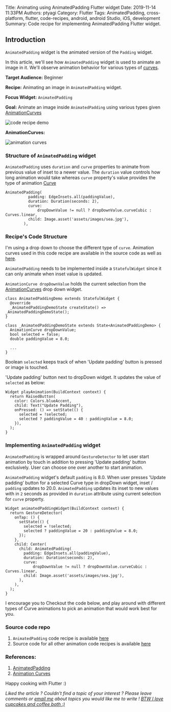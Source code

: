 Title: Animating using AnimatedPadding Flutter widget
Date: 2019-11-14 11:33PM
Authors: ptyagi
Category: Flutter
Tags: AnimatedPadding, cross-platform, flutter, code-recipes, android, android Studio, iOS, development
Summary: Code recipe for implementing AnimatedPadding Flutter widget.  


## Introduction

`AnimatedPadding` widget is the animated version of the `Padding` widget.

In this article, we'll see how `AnimatedPadding` widget is used to animate an image in it. We'll observe animation behavior for various types of [curves](https://api.flutter.dev/flutter/animation/Curves-class.html).

**Target Audience:** Beginner

**Recipe:** Animating an image in `AnimatedPadding` widget.

**Focus Widget:** `AnimatedPadding`

**Goal:** Animate an image inside `AnimatedPadding` using various types given [AnimationCurves](https://gist.github.com/ptyagicodecamp/92f7ab72466b65a82da2c44f1c2fc262)


![code recipe demo]({attach}../../media/flutter/anim_padding_1.jpg)


**AnimationCurves:**

![animation curves]({attach}../../media/flutter/anim_curves.jpg)


### Structure of `AnimatedPadding` widget

`AnimatedPadding` uses `duration` and `curve` properties to animate from previous value of inset to a newer value. The `duration` value controls how long animation would take whereas `curve` property's value provides the type of animation [Curve](https://api.flutter.dev/flutter/animation/Curves-class.html)

```
AnimatedPadding(
          padding: EdgeInsets.all(paddingValue),
          duration: Duration(seconds: 2),
          curve:
              dropDownValue != null ? dropDownValue.curveCubic : Curves.linear,
          child: Image.asset('assets/images/sea.jpg'),
        ),
```

### Recipe's Code Structure ###

I'm using a drop down to choose the different type of `curve`. Animation curves used in this code recipe are available in the source code as well as [here](https://gist.github.com/ptyagicodecamp/92f7ab72466b65a82da2c44f1c2fc262).

`AnimatedPadding` needs to be implemented inside a `StatefulWidget` since it can only animate when inset value is updated.

`AnimationCurve dropDownValue` holds the current selection from the [AnimationCurves](https://gist.github.com/ptyagicodecamp/92f7ab72466b65a82da2c44f1c2fc262) drop down widget.

```
class AnimatedPaddingDemo extends StatefulWidget {
  @override
  _AnimatedPaddingDemoState createState() => _AnimatedPaddingDemoState();
}

class _AnimatedPaddingDemoState extends State<AnimatedPaddingDemo> {
  AnimationCurve dropDownValue;
  bool selected = false;
  double paddingValue = 8.0;

  ...
}  
```

Boolean `selected` keeps track of when 'Update padding' button is pressed or image is touched.

'Update padding' button next to dropDown widget. It updates the value of `selected` as below:

```
Widget playAnimation(BuildContext context) {
  return RaisedButton(
    color: Colors.blueAccent,
    child: Text("Update Padding"),
    onPressed: () => setState(() {
      selected = !selected;
      selected ? paddingValue = 40 : paddingValue = 8.0;
    }),
  );
}
```

### Implementing `AnimatedPadding` widget ###

`AnimatedPadding` is wrapped around `GestureDetector` to let user start animation by touch in addition to pressing 'Update padding' button exclusively. User can choose one over another to start animation.

`AnimatedPadding` widget's default `padding` is  8.0. When user presses 'Update padding' button for a selected Curve type in dropDown widget, inset / `padding` updates to 20.0. `AnimatedPadding` updates its inset to new values with in `2` seconds as provided in `duration` attribute using current selection for `curve` property.

```
Widget animatedPaddingWidget(BuildContext context) {
  return GestureDetector(
    onTap: () {
      setState(() {
        selected = !selected;
        selected ? paddingValue = 20 : paddingValue = 8.0;
      });
    },
    child: Center(
      child: AnimatedPadding(
        padding: EdgeInsets.all(paddingValue),
        duration: Duration(seconds: 2),
        curve:
            dropDownValue != null ? dropDownValue.curveCubic : Curves.linear,
        child: Image.asset('assets/images/sea.jpg'),
      ),
    ),
  );
}
```

I encourage you to Checkout the code below, and play around with different types of Curve animations to pick an animation that would work best for you.

### Source code repo ###

1. `AnimatedPadding` code recipe is available [here](https://github.com/ptyagicodecamp/flutter_cookbook/blob/animations/flutter_animations/flutter_animations/lib/animations/anim_padding.dart)
2. Source code for all other animation code recipes is available [here](https://github.com/ptyagicodecamp/flutter_cookbook/tree/animations/flutter_animations/flutter_animations)


### References: ###

1. [AnimatedPadding](https://api.flutter.dev/flutter/widgets/AnimatedPadding-class.html)
2. [Animation Curves](https://api.flutter.dev/flutter/animation/Curves-class.html)


Happy cooking with Flutter :)

_Liked the article ?
Couldn't find a topic of your interest ? Please leave comments or [email me](mailto:ptyagicodecamp@gmail.com) about topics you would like me to write !
[BTW I love cupcakes and coffee both :)](https://www.paypal.me/pritya)_
